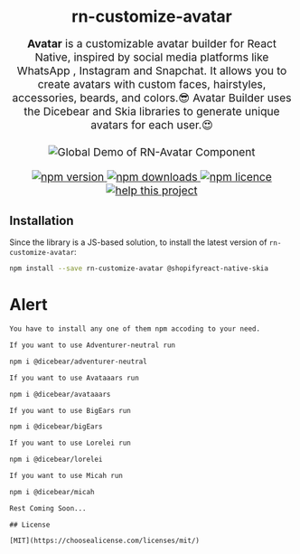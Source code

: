 <h1 align="center" style="text-align: center;">rn-customize-avatar</h1>
<p align="center" style="font-size: 1.2rem;">
  <strong>Avatar</strong> is a customizable avatar builder for React Native, inspired by social media platforms like WhatsApp , Instagram and Snapchat. It allows you to create avatars with custom faces, hairstyles, accessories, beards, and colors.😎 Avatar  Builder uses the Dicebear and Skia libraries to generate unique avatars for each user.😍 <br /><br />
  <img src="https://i.giphy.com/media/opNKRZ8Q8S9mh2E3t0/giphy.webp" alt="Global Demo of RN-Avatar Component" display="block" max-width="100%" />
</p>

<p align="center" style="font-size: 1.2rem;">
  <a href="https://npmjs.org/package/rn-customize-avatar" title="View this project on npm">
    <img src="http://img.shields.io/npm/v/rn-customize-avatar.svg?style=flat-square" alt="npm version" />
  </a>
  <a href="https://npmjs.org/package/rn-customize-avatar" title="View this project on npm">
    <img src="http://img.shields.io/npm/dm/rn-customize-avatar.svg?style=flat-square" alt="npm downloads" />
  </a>
  <a href="https://npmjs.org/package/rn-customize-avatar" title="View this project on npm">
    <img src="http://img.shields.io/npm/l/rn-customize-avatar.svg?style=flat-square" alt="npm licence" />
  </a>
  <a href="https://www.paypal.com/donate?business=ZMAJTXD5HYWCQ&item_name=open-source+dev+flash+message&currency_code=USD" title="If this project help you reduce time to develop, you can give me a cup of coffee :)">
    <img src="https://img.shields.io/badge/Donate-PayPal-green.svg?style=flat-square" alt="help this project" />
  </a>
</p>

## Installation

Since the library is a JS-based solution, to install the latest version of `rn-customize-avatar`:

```bash
npm install --save rn-customize-avatar @shopifyreact-native-skia
```
# Alert

```bash
You have to install any one of them npm accoding to your need.

If you want to use Adventurer-neutral run 

npm i @dicebear/adventurer-neutral

If you want to use Avataaars run 

npm i @dicebear/avataaars

If you want to use BigEars run 

npm i @dicebear/bigEars

If you want to use Lorelei run 

npm i @dicebear/lorelei

If you want to use Micah run

npm i @dicebear/micah 

Rest Coming Soon...

```
<!-- ## Try it out -->

<!-- ## Basic Usage -->

<!-- The _ component_ is built for global use, so you have to instance this component once in your main app screen always as the last inserted component:

import React from "react";
import { View } from "react-native";
import FlashMessage from "";

function App() {
  return (
    <View style={{ flex: 1 }}>
      <View ref={"otherView1"} />
      <View ref={"otherView2"} />
      <View ref={"otherView3"} />
      {/* GLOBAL FLASH MESSAGE COMPONENT INSTANCE */}
      <FlashMessage position="top" /> {/* <--- here as the last component */}
    </View>
  );
} -->
```
## License

[MIT](https://choosealicense.com/licenses/mit/)
